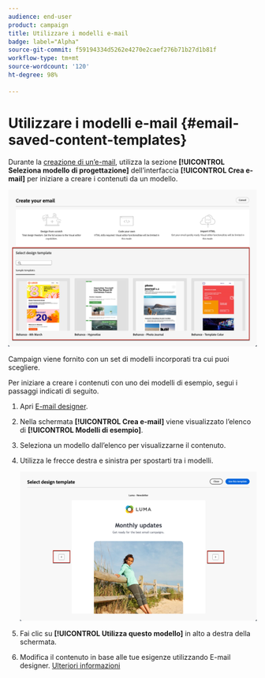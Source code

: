 ```yaml
---
audience: end-user
product: campaign
title: Utilizzare i modelli e-mail
badge: label="Alpha"
source-git-commit: f59194334d5262e4270e2caef276b71b27d1b81f
workflow-type: tm+mt
source-wordcount: '120'
ht-degree: 98%

---
```


# Utilizzare i modelli e-mail {#email-saved-content-templates}

Durante la [creazione di un’e-mail](../email/create-email.md), utilizza la sezione **[!UICONTROL Seleziona modello di progettazione]** dell’interfaccia **[!UICONTROL Crea e-mail]** per iniziare a creare i contenuti da un modello.

![](assets/email_designer-sample-templates.png)

Campaign viene fornito con un set di modelli incorporati tra cui puoi scegliere.

Per iniziare a creare i contenuti con uno dei modelli di esempio, segui i passaggi indicati di seguito.

1. Apri [E-mail designer](get-started-email-designer.md).

1. Nella schermata **[!UICONTROL Crea e-mail]** viene visualizzato l’elenco di **[!UICONTROL Modelli di esempio]**.

1. Seleziona un modello dall’elenco per visualizzarne il contenuto.

1. Utilizza le frecce destra e sinistra per spostarti tra i modelli.

   ![](assets/email_designer-sample-templates-navigate.png)

1. Fai clic su **[!UICONTROL Utilizza questo modello]** in alto a destra della schermata.

1. Modifica il contenuto in base alle tue esigenze utilizzando E-mail designer. [Ulteriori informazioni](create-email-content.md)

